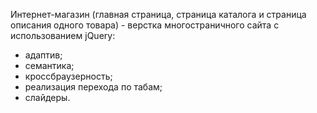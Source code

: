 Интернет-магазин (главная страница, страница каталога и страница описания одного товара) - верстка  многостраничного сайта с использованием jQuery: 

- адаптив;
- семантика;
- кроссбраузерность;
- реализация перехода по табам;
- слайдеры.

